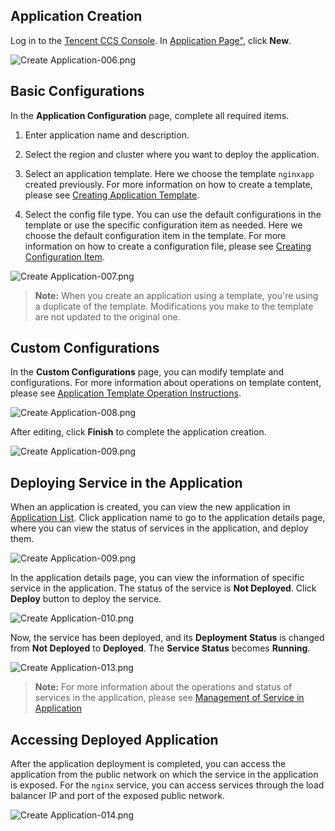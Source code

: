 ## Application Creation
Log in to the [Tencent CCS Console](https://console.cloud.tencent.com/ccs). In [Application Page"][1], click **New**.

![Create Application-006.png][2]

## Basic Configurations

In the **Application Configuration** page, complete all required items.

1. Enter application name and description.

2. Select the region and cluster where you want to deploy the application.

3. Select an application template. Here we choose the template `nginxapp` created previously. For more information on how to create a template, please see [Creating Application Template][3].

4. Select the config file type. You can use the default configurations in the template or use the specific configuration item as needed. Here we choose the default configuration item in the template. For more information on how to create a configuration file, please see [Creating Configuration Item][4].

![Create Application-007.png][5]

>**Note:**
> When you create an application using a template, you're using a duplicate of the template. Modifications you make to the template are not updated to the original one.

## Custom Configurations

In the **Custom Configurations** page, you can modify template and configurations. For more information about operations on template content, please see [Application Template Operation Instructions][6].

![Create Application-008.png][7]


After editing, click **Finish** to complete the application creation.

![Create Application-009.png][8]

## Deploying Service in the Application

When an application is created, you can view the new application in [Application List][9]. Click application name to go to the application details page, where you can view the status of services in the application, and deploy them.

![Create Application-009.png][10]

In the application details page, you can view the information of specific service in the application. The status of the service is **Not Deployed**. Click **Deploy** button to deploy the service.

![Create Application-010.png][11]

Now, the service has been deployed, and its **Deployment Status** is changed from **Not Deployed** to **Deployed**. The **Service Status** becomes **Running**.

![Create Application-013.png][12]

>**Note:**
>For more information about the operations and status of services in the application, please see [Management of Service in Application][13]

## Accessing Deployed Application

After the application deployment is completed, you can access the application from the public network on which the service in the application is exposed. For the `nginx` service, you can access services through the load balancer IP and port of the exposed public network.

![Create Application-014.png][14]

  [1]: https://console.cloud.tencent.com/ccs/application
  [2]: https://mc.qcloudimg.com/static/img/199851213de9bf5c5295f1ac1f3043f0/image.png
  [3]: https://cloud.tencent.com/document/product/457/11949
  [4]: https://cloud.tencent.com/document/product/457/10173#.E9.85.8D.E7.BD.AE.E6.96.87.E4.BB.B6.E7.9A.84.E5.88.9B.E5.BB.BA
  [5]: https://mc.qcloudimg.com/static/img/f43beba1efb27a873bc7d996e0fc434e/image.png
  [6]: https://cloud.tencent.com/document/product/457/12199
  [7]: https://mc.qcloudimg.com/static/img/3f2eab515f5924841ae6d6ed68c07890/image.png
  [8]: https://mc.qcloudimg.com/static/img/917a3462aab79c532dcdbb224be2e8cd/image.png
  [9]: https://console.cloud.tencent.com/ccs/application
  [10]: https://mc.qcloudimg.com/static/img/1a511542b19efa088704b7b5b799bc5b/image.png
  [11]: https://mc.qcloudimg.com/static/img/db475d88ad163b8730a4b072f2a83522/image.png
  [12]: https://mc.qcloudimg.com/static/img/be0aa85ebf756ea5ee78ca1b123a7305/image.png
  [13]: https://cloud.tencent.com/document/product/457/11989
  [14]: https://mc.qcloudimg.com/static/img/dbed8cb87251ea9d338e0dd3de2f8db5/image.png
